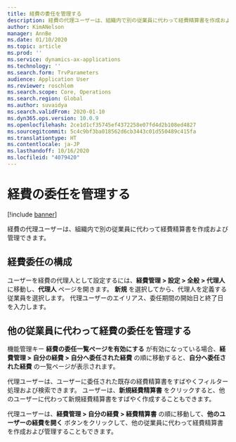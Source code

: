 ```yaml
---
title: 経費の委任を管理する
description: 経費の代理ユーザーは、組織内で別の従業員に代わって経費精算書を作成および管理できます。
author: KimANelson
manager: AnnBe
ms.date: 01/10/2020
ms.topic: article
ms.prod: ''
ms.service: dynamics-ax-applications
ms.technology: ''
ms.search.form: TrvParameters
audience: Application User
ms.reviewer: roschlom
ms.search.scope: Core, Operations
ms.search.region: Global
ms.author: suvaidya
ms.search.validFrom: 2020-01-10
ms.dyn365.ops.version: 10.0.9
ms.openlocfilehash: 2ce1d1cf35745ef4372258e07fd4d2b108ed4827
ms.sourcegitcommit: 5c4c9bf3ba018562d6cb3443c01d550489c415fa
ms.translationtype: HT
ms.contentlocale: ja-JP
ms.lasthandoff: 10/16/2020
ms.locfileid: "4079420"
---
```

# <a name="manage-expense-delegation"></a>経費の委任を管理する

[!include [banner](../includes/banner.md)]

経費の代理ユーザーは、組織内で別の従業員に代わって経費精算書を作成および管理できます。

## <a name="configuring-expense-delegation"></a>経費委任の構成

ユーザーを経費の代理人として設定するには、**経費管理 > 設定 > 全般 > 代理人** に移動し、**代理人** ページを開きます。 **新規** を選択してから、代理人を定義する従業員を選択します。 代理ユーザーのエイリアス、委任期間の開始日と終了日を入力します。

## <a name="managing-expense-delegation-on-behalf-of-another-employee"></a>他の従業員に代わって経費の委任を管理する

機能管理キー **経費の委任一覧ページを有効にする** が有効になっている場合、**経費管理 > 自分の経費 > 自分へ委任された経費** の順に移動すると、**自分へ委任された経費** の一覧ページが表示されます。

代理ユーザーは、ユーザーに委任された既存の経費精算書をすばやくフィルター処理および検索できます。 ユーザーは、**新規経費精算書** をクリックすると、他のユーザーに代わって新規経費精算書をすばやく作成することもできます。

代理ユーザーは、**経費管理 > 自分の経費 > 経費精算書** の順に移動して、**他のユーザーの経費を開く** ボタンをクリックして、他の従業員に代わって経費精算書を作成および管理することもできます。
